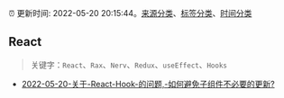 :alarm_clock: 更新时间: 2022-05-20 20:15:44。[来源分类](../README.md)、[标签分类](../TAGS.md)、[时间分类](../TIMELINE.md)

## React


> 关键字：`React`、`Rax`、`Nerv`、`Redux`、`useEffect`、`Hooks`



- [2022-05-20-关于-React-Hook-的问题,-如何避免子组件不必要的更新?](https://www.v2ex.com/t/854260) 